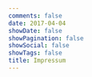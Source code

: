 ```yaml
---
comments: false
date: 2017-04-04
showDate: false
showPagination: false
showSocial: false
showTags: false
title: Impressum
---
```


